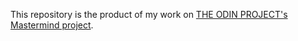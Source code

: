 This repository is the product of my work on [THE ODIN PROJECT's Mastermind project](https://www.theodinproject.com/paths/full-stack-ruby-on-rails/courses/ruby-programming/lessons/mastermind).
